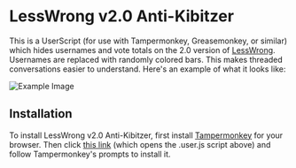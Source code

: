 # LessWrong v2.0 Anti-Kibitzer

This is a UserScript (for use with Tampermonkey, Greasemonkey, or similar) which hides usernames and vote totals on the 2.0
version of [LessWrong](https://www.lesswrong.com).  Usernames are replaced with randomly colored bars.  This makes threaded
conversations easier to understand.  Here's an example of what it looks like:

![Example Image](https://raw.githubusercontent.com/mherreshoff/lw-antikibitzer/master/images/lwak1.png)

## Installation

To install LessWrong v2.0 Anti-Kibitzer, first install [Tampermonkey](https://www.tampermonkey.net/) for your browser.  Then
click [this link](https://github.com/mherreshoff/lw-antikibitzer/raw/master/LessWrong%202.0%20Anti-Kibitzer.user.js) (which
opens the .user.js script above) and follow Tampermonkey's prompts to install it.
